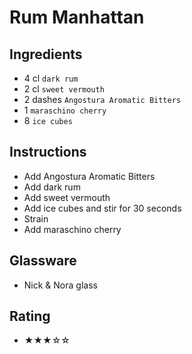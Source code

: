 # Rum Manhattan

## Ingredients
- 4 cl `dark rum`
- 2 cl `sweet vermouth`
- 2 dashes `Angostura Aromatic Bitters`
- 1 `maraschino cherry`
- 8 `ice cubes`

## Instructions
- Add Angostura Aromatic Bitters
- Add dark rum
- Add sweet vermouth
- Add ice cubes and stir for 30 seconds
- Strain
- Add maraschino cherry

## Glassware
- Nick & Nora glass

## Rating
- ★★★☆☆